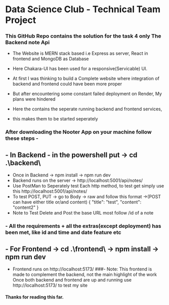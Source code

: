 # Data Science Club - Technical Team Project

### This GitHub Repo contains the solution for the task  4 only The Backend note Api
- The Website is MERN stack based i.e Express as server, React in frontend and MongoDB as Database
- Here Chakara-UI has been used for a responsive(Servicable) UI.
- At first I was thinking to build a Complete website where integration of backend and frontend could have been more proper
- But after encountering some constant failed deployment on Render, My plans were hindered

- Here the contains the seperate running backend and frontend services,
- this makes them to be started seperately

### After downloading the Nooter App on your machine follow these steps - 

## - In Backend - in the powershell put ->  cd .\backend\
- Once in Backend -> npm install -> npm run dev
- Backend runs on the server ->  http://localhost:5001/api/notes/
- Use PostMan to Seperately test Each http method,  to test get simply use this http://localhost:5001/api/notes/
- To test POST, PUT -> go to Body ->  raw and follow this format ->(POST can have either title or/and content)
{
    "title": "test",
    "content": "content2"
}
- Note to Test Delete and Post the base URL most follow /id of a note
### - All the requirements + all the extras(except deployment) has been met, like id and time and date feature etc

## - For Frontend -> cd .\frontend\  -> npm install -> npm run dev
- Frontend runs on  http://localhost:5173/
###- Note: This frontend is made to complement the backend, not the main highlight of the work
Once both backend and frontend are up and running use  http://localhost:5173/ to test my site
#### Thanks for reading this far.
